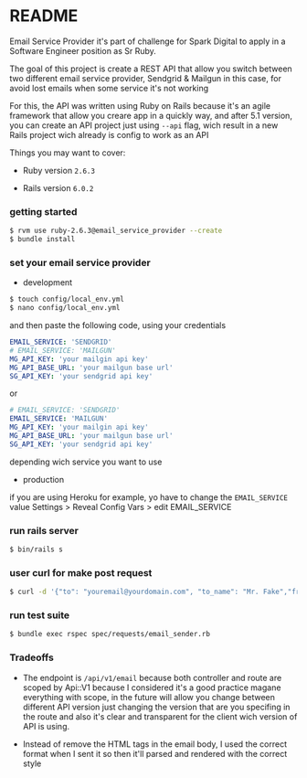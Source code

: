 # README

Email Service Provider it's part of challenge for Spark Digital to apply in a Software Engineer position as Sr Ruby.

The goal of this project is create a REST API that allow you switch between two different email service provider, Sendgrid & Mailgun in this case, for avoid lost emails when some service it's not working

For this, the API was written using Ruby on Rails because it's an agile framework that allow you creare app in a quickly way, and after 5.1 version, you can create an API project just using `--api` flag, wich result in a new Rails project wich already is config to work as an API

Things you may want to cover:

* Ruby version `2.6.3`

* Rails version `6.0.2`


### getting started
```sh
$ rvm use ruby-2.6.3@email_service_provider --create
$ bundle install
```

### set your email service provider
* development


```sh
$ touch config/local_env.yml
$ nano config/local_env.yml
```
and then paste the following code, using your credentials

```yml
EMAIL_SERVICE: 'SENDGRID'
# EMAIL_SERVICE: 'MAILGUN'
MG_API_KEY: 'your mailgin api key'
MG_API_BASE_URL: 'your mailgun base url'
SG_API_KEY: 'your sendgrid api key'

```

or

```yml
# EMAIL_SERVICE: 'SENDGRID'
EMAIL_SERVICE: 'MAILGUN'
MG_API_KEY: 'your mailgin api key'
MG_API_BASE_URL: 'your mailgun base url'
SG_API_KEY: 'your sendgrid api key'

```

depending wich service you want to use


* production


if you are using Heroku for example, yo have to change the `EMAIL_SERVICE` value
Settings > Reveal Config Vars > edit EMAIL_SERVICE

### run rails server
```sh
$ bin/rails s
```

### user curl for make post request
```sh
$ curl -d '{"to": "youremail@yourdomain.com", "to_name": "Mr. Fake","from": "noreply@mybrightwheel.com","from_name": "Brightwheel","subject": "A Message from Brighwheet","body": "<h1>Your Bill</h><p>$10</p>"}' -H "Content-Type: application/json" -X POST http://localhost:3000/api/v1/email
```

### run test suite
```sh
$ bundle exec rspec spec/requests/email_sender.rb
```




### Tradeoffs

* The endpoint is `/api/v1/email` because both controller and route are scoped by Api::V1 because I considered it's a good practice magane everything with scope, in the future will allow you change between different API version just changing the version that are you specifing in the route and also it's clear and transparent for the client wich version of API is using.

* Instead of remove the HTML tags in the email body, I used the correct format when I sent it so then it'll parsed and rendered with the correct style